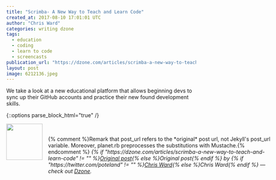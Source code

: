 ```yaml
---
title: "Scrimba- A New Way to Teach and Learn Code"
created_at: 2017-08-10 17:01:01 UTC
author: "Chris Ward"
categories: writing dzone
tags:
  - education
  - coding
  - learn to code
  - screencasts
publication_url: "https://dzone.com/articles/scrimba-a-new-way-to-teach-and-learn-code"
layout: post
image: 6212136.jpeg
---
```

We take a look at a new educational platform that allows beginning devs to sync up their GitHub accounts and practice their new found development skills.


{::options parse_block_html="true" /}
<div class="author">
   <img src="https://www.rss-specifications.com/rss-spec-rss.gif" style="width: 96px; height: 96;">
   <span style="position: absolute; padding: 32px 15px;">{% comment %}Remark that post_url refers to the *original* post url, not Jekyll's post_url variable. Moreover, planet.rb preprocesses the substitutions with Mustache.{% endcomment %}
      <i>{% if "https://dzone.com/articles/scrimba-a-new-way-to-teach-and-learn-code" != "" %}<a href="https://dzone.com/articles/scrimba-a-new-way-to-teach-and-learn-code">Original post</a>{% else %}Original post{% endif %} by {% if "https://twitter.com/poteland" != "" %}<a href="https://twitter.com/poteland">Chris Ward</a>{% else %}Chris Ward{% endif %} &mdash; check out <a href="https://dzone.com">Dzone</a>.</i>
  </span>
</div>
